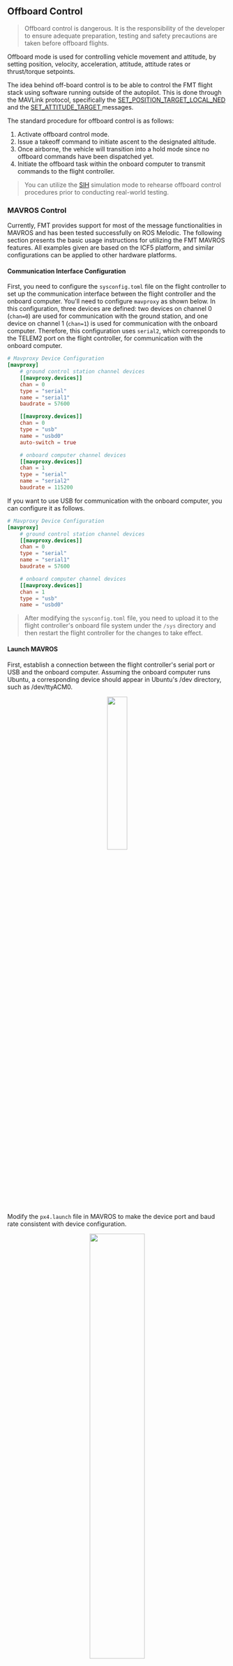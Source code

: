 ## Offboard Control

> Offboard control is dangerous. It is the responsibility of the developer to ensure adequate preparation, testing and safety precautions are taken before offboard flights.

Offboard mode is used for controlling vehicle movement and attitude, by setting position, velocity, acceleration, attitude, attitude rates or thrust/torque setpoints.

The idea behind off-board control is to be able to control the FMT flight stack using software running outside of the autopilot. This is done through the MAVLink protocol, specifically the [SET_POSITION_TARGET_LOCAL_NED](https://mavlink.io/en/messages/common.html#SET_POSITION_TARGET_LOCAL_NED) and the [SET_ATTITUDE_TARGET ](https://mavlink.io/en/messages/common.html#SET_ATTITUDE_TARGET) messages.

The standard procedure for offboard control is as follows:

1. Activate offboard control mode.
2. Issue a takeoff command to initiate ascent to the designated altitude.
3. Once airborne, the vehicle will transition into a hold mode since no offboard commands have been dispatched yet.
4. Initiate the offboard task within the onboard computer to transmit commands to the flight controller.

> You can utilize the [SIH](simulation/SIH.md) simulation mode to rehearse offboard control procedures prior to conducting real-world testing.

### MAVROS Control

Currently, FMT provides support for most of the message functionalities in MAVROS and has been tested successfully on ROS Melodic. The following section presents the basic usage instructions for utilizing the FMT MAVROS features. All examples given are based on the ICF5 platform, and similar configurations can be applied to other hardware platforms.

#### Communication Interface Configuration

First, you need to configure the `sysconfig.toml` file on the flight controller to set up the communication interface between the flight controller and the onboard computer. You'll need to configure `mavproxy` as shown below. In this configuration, three devices are defined: two devices on channel 0 (`chan=0`) are used for communication with the ground station, and one device on channel 1 (`chan=1`) is used for communication with the onboard computer. Therefore, this configuration uses `serial2`, which corresponds to the TELEM2 port on the flight controller, for communication with the onboard computer.

```toml
# Mavproxy Device Configuration
[mavproxy]
    # ground control station channel devices
    [[mavproxy.devices]]
    chan = 0
    type = "serial"
    name = "serial1"
    baudrate = 57600

    [[mavproxy.devices]]
    chan = 0
    type = "usb"
    name = "usbd0"
    auto-switch = true

    # onboard computer channel devices
    [[mavproxy.devices]]
    chan = 1
    type = "serial"
    name = "serial2"
    baudrate = 115200
```

If you want to use USB for communication with the onboard computer, you can configure it as follows.

```toml
# Mavproxy Device Configuration
[mavproxy]
    # ground control station channel devices
    [[mavproxy.devices]]
    chan = 0
    type = "serial"
    name = "serial1"
    baudrate = 57600

	# onboard computer channel devices
    [[mavproxy.devices]]
    chan = 1
    type = "usb"
    name = "usbd0"
```

> After modifying the `sysconfig.toml` file, you need to upload it to the flight controller's onboard file system under the `/sys` directory and then restart the flight controller for the changes to take effect.

#### Launch MAVROS

First, establish a connection between the flight controller's serial port or USB and the onboard computer. Assuming the onboard computer runs Ubuntu, a corresponding device should appear in Ubuntu's /dev directory, such as /dev/ttyACM0.

 <p align="center">
 	<img src="./figures/ttyacm0.png" width="30%">
 </p>

Modify the `px4.launch` file in MAVROS to make the device port and baud rate consistent with device configuration.

 <p align="center">
 	<img src="./figures/px4_launch.png" width="50%">
 </p>

Then, use the following command to run MAVROS:

```
roslaunch mavros px4.launch
```

A successful start of MAVROS should result in seeing the message `Got HEARTBEAT`.

 <p align="center">
 	<img src="./figures/mavros.png" width="50%">
 </p>
 #### Control Vehicle From Onboard Computer

Currently, FMT has already supported the following MAVLink messages for onboard computers. If you require support for other messages, please inform us for evaluation, or you can modify the code in `mavobc.c` to add handling for the corresponding MAVLink messages.

- Mode setting
- Arming/Disarming
- Takeoff/Landing/Return-to-Home/Hold/Pause/Continue commands support
- MAVLINK_MSG_ID_SET_ATTITUDE_TARGET (Supporting coordinate: FRAME_BODY_FRD)
- MAVLINK_MSG_ID_SET_POSITION_TARGET_LOCAL_NED (Supporting coordinates: MAV_FRAME_LOCAL_NED, MAV_FRAME_LOCAL_FRD, MAV_FRAME_BODY_FRD)
- MAVLINK_MSG_ID_SET_POSITION_TARGET_GLOBAL_INT (Supporting coordinate: MAV_FRAME_GLOBAL_INT)

Here are some test ROS commands. You can also use C++ or Python to call ROS interfaces, and the results will be the same.

```
# Set Flight Mode

# Position Mode
rosservice call /mavros/set_mode "base_mode: 0
custom_mode: 'POSCTL'"

# Mission Mode
rosservice call /mavros/set_mode "base_mode: 0
custom_mode: 'AUTO.MISSION'"

# Offboard Mode
rosservice call /mavros/set_mode "base_mode: 0
custom_mode: 'OFFBOARD'"
```

> Please note that setting the mode through the onboard computer is only possible when the remote controller is in the OFF state. This is because the remote controller's mode takes precedence over the ground station and onboard computer.

```
# Send Command

# Disarm/Arm
rosservice call /mavros/cmd/arming "value: true"
rosservice call /mavros/cmd/arming "value: false"

# Takeoff
rosservice call /mavros/set_mode "base_mode: 0
custom_mode: 'AUTO.TAKEOFF'"

# Land
rosservice call /mavros/set_mode "base_mode: 0
custom_mode: 'AUTO.LAND'"

# Return
rosservice call /mavros/set_mode "base_mode: 0
custom_mode: 'AUTO.RTL'"

# Hold
rosservice call /mavros/set_mode "base_mode: 0
custom_mode: 'AUTO.LOITER'"
```

Sending target position commands is effective only when the vehicle is in **Offboard** mode. If the Offboard mode is entered, but no control signal commands are sent to the flight controller (i.e., the publication frequency of `auto_cmd` messages is 0), the vehicle will enter Hold mode, hovering in place.

```
rostopic pub /mavros/setpoint_raw/local mavros_msgs/PositionTarget "header:
  seq: 0
  stamp:
    secs: 0
    nsecs: 0
  frame_id: ''
coordinate_frame: 1
type_mask: 2560
position:
  x: 100.0
  y: 50.0
  z: 10.0
velocity:
  x: 0.0
  y: 0.0
  z: 0.0
acceleration_or_force:
  x: 0.0
  y: 0.0
  z: 0.0
yaw: 0
yaw_rate: 0.0" -r 10
```

> Please note that the coordinate system used in ROS (ENU) is different from the one used in the flight controller (NED). Mavros will perform coordinate transformations to account for this difference.

After sending this message, the flight controller will receive the `auto_cmd` message. You can then input `mcn echo auto_cmd` on the flight controller console to print the output.

```
msh />mcn list
Topic               #SUB   Freq(Hz)   Echo   Suspend
------------------ ------ ---------- ------ ---------
sensor_imu0_0         0       0.0     true    false
sensor_imu0           1       0.0     true    false
sensor_mag0_0         0       0.0     true    false
sensor_mag0           1       0.0     true    false
sensor_baro           1       0.0     true    false
sensor_gps            1       0.0     true    false
sensor_airspeed       1       0.0     true    false
mav_ext_state         0       0.0     false   false
ins_output            3      500.0    true    false
fms_output            4      250.0    true    false
control_output        2      500.0    true    false
pilot_cmd             3       0.0     true    false
rc_channels           0       0.0     true    false
rc_trim_channels      1       0.0     true    false
gcs_cmd               2       1.0     true    false
auto_cmd              1       7.6     true    false
mission_data          2       0.0     true    false
bat_status            0       2.0     true    false
msh />mcn echo auto_cmd
timestamp:1973057 frame:0
psi: 1.57
x: 50.00
y: 100.00
z: -10.00
u: 0.00
v: 0.00
w: -0.00
ax: 0.00
ay: 0.00
az: -0.00
------------------------------------------
timestamp:1973551 frame:0
psi: 1.57
x: 50.00
y: 100.00
z: -10.00
u: 0.00
v: 0.00
w: -0.00
ax: 0.00
ay: 0.00
az: -0.00
------------------------------------------
```

Similarly, you can use the following commands to send target attitude command.

```
rostopic pub /mavros/setpoint_raw/attitude mavros_msgs/AttitudeTarget "header:
  seq: 0
  stamp: {secs: 0, nsecs: 0}
  frame_id: ''
type_mask: 7
orientation:
  x: 0.047
  y: 0.113
  z: 0.373
  w: 0.920
body_rate:
  x: 0.0
  y: 0.0
  z: 0.0
thrust: 0.6
" -r 10
```

To print the received messages on the flight controller, input `mcn echo auto_cmd` on the flight controller's console.

```
msh />mcn echo auto_cmd
timestamp:2051378 frame:2
phi: 0.17
theta: -0.17
psi: 0.79
throttle: 1600
------------------------------------------
timestamp:2051877 frame:2
phi: 0.17
theta: -0.17
psi: 0.79
throttle: 1600
```

#### Configure Messages Sent to Onboard Computer

By default, FMT will only send the Heartbeat message (1Hz) to the onboard computer. Upon receiving the Heartbeat message from the flight controller, the onboard computer needs to send the MAVLINK_MSG_ID_REQUEST_DATA_STREAM message to the flight controller to configure the messages it wants to receive.

FMT supports the following onboard computer messages. If you require support for other messages, please inform us for evaluation, or you can modify the code in `mavobc.c` to add the corresponding MAVLink messages sending functionality.

 <p align="center">
 	<img src="./figures/mavobc.png" width="50%">
 </p>

You can use the following ros example code to configure the messages and their transmission rate sent by the flight controller.

```c++
#include <ros/ros.h>
#include <mavros_msgs/StreamRate.h>

int main(int argc, char **argv) {
    ros::init(argc, argv, "set_stream_rate_example");
    ros::NodeHandle nh;

    // Create a client for the /mavros/set_stream_rate service.
    ros::ServiceClient stream_rate_client = nh.serviceClient<mavros_msgs::StreamRate>("/mavros/set_stream_rate");

    // The message ID and frequency that are needed to be sent.
    int message_id = 105; // MAVLINK_MSG_ID_HIGHRES_IMU
    int message_rate = 100; // 将频率更改为 100Hz

    // Create a service request object.
    mavros_msgs::StreamRate srv;
    srv.request.stream_id = message_id;
    srv.request.message_rate = message_rate;
    srv.request.on_off = true; // Enable message send

    // Call service
    if (stream_rate_client.call(srv)) {
        ROS_INFO("Stream rate set successfully!");
    } else {
        ROS_ERROR("Failed to set stream rate.");
    }

    return 0;
}
```

### Onboard Control

The offboard control command can also be sent through an onboard task. Here is an example demonstrating how to send the 8-figure command to control the drone to follow an 8-figure path.

```c
/******************************************************************************
 * Copyright 2023 The Firmament Authors. All Rights Reserved.
 *
 * Licensed under the Apache License, Version 2.0 (the "License");
 * you may not use this file except in compliance with the License.
 * You may obtain a copy of the License at
 *
 * http://www.apache.org/licenses/LICENSE-2.0
 *
 * Unless required by applicable law or agreed to in writing, software
 * distributed under the License is distributed on an "AS IS" BASIS,
 * WITHOUT WARRANTIES OR CONDITIONS OF ANY KIND, either express or implied.
 * See the License for the specific language governing permissions and
 * limitations under the License.
 *****************************************************************************/
#include <firmament.h>

#include "FMS.h"
#include "module/sysio/auto_cmd.h"
#include "module/task_manager/task_manager.h"

MCN_DECLARE(auto_cmd);

#define FLIGHT_ALTITUDE -1.5f
#define RATE            50   // loop rate hz
#define RADIUS          5.0 // radius of figure 8 in meters
#define CYCLE_S         30   // time to complete one figure 8 cycle in seconds
#define STEPS           (CYCLE_S * RATE)

static fmt_err_t task_init(void)
{
    return FMT_EOK;
}

static void task_entry(void* parameter)
{
    /* This demo reders to: https://gitlab.com/voxl-public/voxl-sdk/services/voxl-vision-px4/-/blob/f8223eff0e2a935ce05aa395e2d44739b7b322b4/src/offboard_figure_eight.c */
    printf("Offboard figure eight demo!\n");

    const float dt = 1.0f / RATE;
    const float dadt = (2.0f * PI) / CYCLE_S; // first derivative of angle with respect to time
    const float r = RADIUS;
    uint32_t i = 0;

    while (1) {
        // calculate the parameter a which is an angle sweeping from -pi/2 to 3pi/2
        // through the curve
        float a = (-PI / 2.0f) + i * (2.0f * PI / STEPS);
        float c = cos(a);
        float c2a = cos(2.0 * a);
        float c4a = cos(4.0 * a);
        float c2am3 = c2a - 3.0;
        float c2am3_cubed = c2am3 * c2am3 * c2am3;
        float s = sin(a);
        float cc = c * c;
        float ss = s * s;
        float sspo = (s * s) + 1.0; // sin squared plus one
        float ssmo = (s * s) - 1.0; // sin squared minus one
        float sspos = sspo * sspo;

        Auto_Cmd_Bus auto_cmd;

        auto_cmd.timestamp = systime_now_ms(),
        auto_cmd.frame = FRAME_GLOBAL_NED,
        auto_cmd.x_cmd = -(r * c * s) / sspo,
        auto_cmd.y_cmd = (r * c) / sspo,
        auto_cmd.z_cmd = FLIGHT_ALTITUDE,
        auto_cmd.u_cmd = dadt * r * (ss * ss + ss + (ssmo * cc)) / sspos,
        auto_cmd.v_cmd = -dadt * r * s * (ss + 2.0 * cc + 1.0) / sspos,
        auto_cmd.ax_cmd = -dadt * dadt * 8.0 * r * s * c * ((3.0 * c2a) + 7.0) / c2am3_cubed,
        auto_cmd.ay_cmd = dadt * dadt * r * c * ((44.0 * c2a) + c4a - 21.0) / c2am3_cubed,
        auto_cmd.psi_cmd = atan2(auto_cmd.v_cmd, auto_cmd.u_cmd),
        auto_cmd.cmd_mask = X_CMD_VALID
            | Y_CMD_VALID
            | Z_CMD_VALID
            | U_CMD_VALID
            | V_CMD_VALID
            | AX_CMD_VALID
            | AY_CMD_VALID
            | PSI_CMD_VALID;

        mcn_publish(MCN_HUB(auto_cmd), &auto_cmd);

        i = (i + 1) % STEPS;

        sys_msleep(dt * 1000);
    }
}

TASK_EXPORT __fmt_task_desc = {
    .name = "offboard",
    .init = task_init,
    .entry = task_entry,
    .priority = 25,
    .auto_start = false,
    .stack_size = 1024,
    .param = NULL,
    .dependency = NULL
};
```



